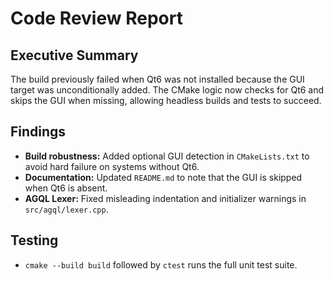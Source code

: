 # Code Review Report

## Executive Summary
The build previously failed when Qt6 was not installed because the GUI target was
unconditionally added. The CMake logic now checks for Qt6 and skips the GUI when
missing, allowing headless builds and tests to succeed.

## Findings
- **Build robustness:** Added optional GUI detection in `CMakeLists.txt` to avoid
  hard failure on systems without Qt6.
- **Documentation:** Updated `README.md` to note that the GUI is skipped when Qt6
  is absent.
- **AGQL Lexer:** Fixed misleading indentation and initializer warnings in
  `src/agql/lexer.cpp`.

## Testing
- `cmake --build build` followed by `ctest` runs the full unit test suite.

